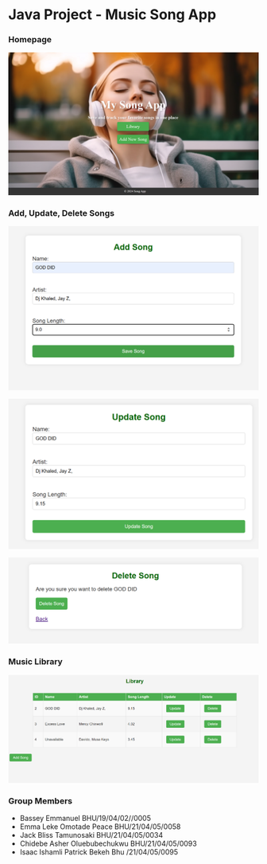 # Java Project - Music Song App



### Homepage
![Alt text](<song home.png>)

### Add, Update, Delete Songs
![Alt text](<song 2.png>)

![Alt text](<song 3.png>)

![Alt text](<song 4.png>)

### Music Library

![Alt text](<song 1.png>)



### Group Members
- Bassey Emmanuel BHU/19/04/02//0005
- Emma Leke Omotade Peace BHU/21/04/05/0058
- Jack Bliss Tamunosaki BHU/21/04/05/0034
- Chidebe Asher Oluebubechukwu BHU/21/04/05/0093 
- Isaac Ishamli Patrick Bekeh Bhu /21/04/05/0095